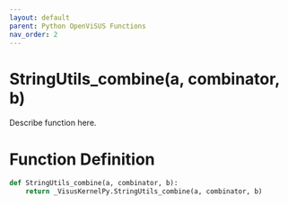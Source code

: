 ```yaml
---
layout: default
parent: Python OpenViSUS Functions
nav_order: 2
---
```


# StringUtils_combine(a, combinator, b)

Describe function here.

# Function Definition

```python
def StringUtils_combine(a, combinator, b):
    return _VisusKernelPy.StringUtils_combine(a, combinator, b)

```